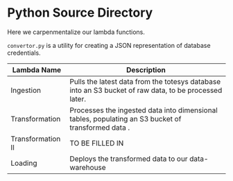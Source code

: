 # Python Source Directory

Here we carpenmentalize our lambda functions.

`convertor.py` is a utility for creating a JSON representation of database credentials.

| Lambda Name       | Description                                                                                       |
| ----------------- |---------------------------------------------------------------------------------------------------|
| Ingestion         | Pulls the latest data from the totesys database into an S3 bucket of raw data, to be processed later. |
| Transformation    | Processes the ingested data into dimensional tables, populating an S3 bucket of transformed data .|
| Transformation II | TO BE FILLED IN        |
| Loading           | Deploys the transformed data to our data-warehouse        |
